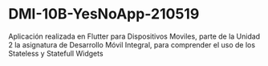 # DMI-10B-YesNoApp-210519
Aplicación realizada en Flutter para Dispositivos Moviles, parte de la Unidad 2 la asignatura de Desarrollo Móvil Integral, para comprender el uso de los Stateless y Statefull Widgets
